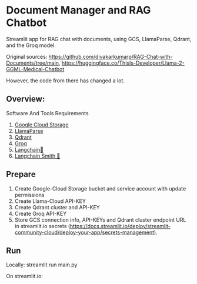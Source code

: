 # Document Manager and RAG Chatbot
Streamlit app for RAG chat with documents, using GCS, LlamaParse, Qdrant, and the Groq model.

Original sources: https://github.com/divakarkumarp/RAG-Chat-with-Documents/tree/main, https://huggingface.co/ThisIs-Developer/Llama-2-GGML-Medical-Chatbot

However, the code from there has changed a lot.
 
## Overview:
Software And Tools Requirements

1. [Google Cloud Storage](https://console.cloud.google.com/)
2. [LlamaParse](https://cloud.llamaindex.ai/)
3. [Qdrant](https://cloud.qdrant.io/)
4. [Groq](https://groq.com/)
5. [Langchain🦜](https://www.langchain.com/)
6. [Langchain Smith 🦜](https://smith.langchain.com/o/32390bae-a13d-5a53-b61b-501e3f39e496/projects/p/7e7575b9-5a88-46e5-b7d1-819569ebb004?timeModel=%7B%22duration%22%3A%227d%22%7D&tab=0)

## Prepare
1. Create Google-Cloud Storage bucket and service account with update permissions
2. Create Llama-Cloud API-KEY
3. Create Qdrant cluster and API-KEY
4. Create Groq API-KEY
5. Store GCS connection info, API-KEYs and Qdrant cluster endpoint URL in streamlit.io secrets (https://docs.streamlit.io/deploy/streamlit-community-cloud/deploy-your-app/secrets-management).
 
## Run
Locally: streamlit run main.py

On streamlit.io: 

